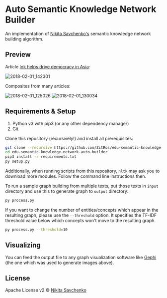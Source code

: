 # Auto Semantic Knowledge Network Builder

An implementation of [Nikita Savchenko's](https://nikita.tk) semantic knowledge network building 
algorithm.

Preview
-------

Article [Ink helps drive democracy in Asia](http://news.bbc.co.uk/2/hi/technology/4276125.stm):

![2018-02-01_142301](https://user-images.githubusercontent.com/4989256/35678359-af18c3d2-075b-11e8-908b-49e8d9a495bc.png)

Composites from many articles:

![2018-02-01_125026](https://user-images.githubusercontent.com/4989256/35675268-108ba938-0750-11e8-9190-aaafe5a0210a.png)
![2018-02-01_130034](https://user-images.githubusercontent.com/4989256/35675269-10bd0280-0750-11e8-925d-75078583751a.png)

Requirements & Setup
--------------------

1. Python v3 with pip3 (or any other dependency manager)
2. Git

Clone this repository (recursively!) and install all prerequisites:

```bash
git clone --recursive https://github.com/ZitRos/edu-semantic-knowledge-network-auto-builder
cd edu-semantic-knowledge-network-auto-builder
pip3 install -r requirements.txt
py setup.py
```

Additionally, when running scripts from this repository, `nltk` may ask you to download more 
modules. Follow the command line instructions then.

To run a sample graph building from multiple texts, put those texts in `input` directory and use this
to generate graph to `output` directory:

```bash
py process.py
```

If you want to change the number of entities/concepts which appear in the resulting graph, please use
the `--threshold` option. It specifies the TF-IDF threshold value below which concepts won't move to
the resulting graph.

```bash
py process.py --threshold=10
```

Visualizing
-----------

You can feed the output file to any graph visualization software like [Gephi](https://gephi.org/) (the
one which was used to generate images above).

License
-------

Apache License v2 © [Nikita Savchenko](https://nikita.tk)
